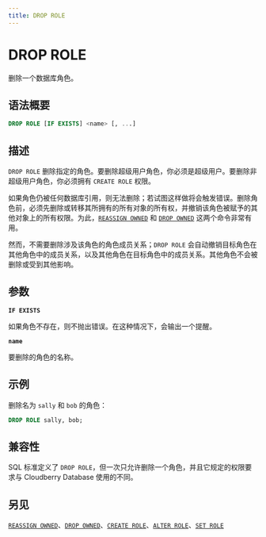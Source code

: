 ```yaml
---
title: DROP ROLE
---
```


# DROP ROLE

删除一个数据库角色。

## 语法概要

```sql
DROP ROLE [IF EXISTS] <name> [, ...]
```

## 描述

`DROP ROLE` 删除指定的角色。要删除超级用户角色，你必须是超级用户。要删除非超级用户角色，你必须拥有 `CREATE ROLE` 权限。

如果角色仍被任何数据库引用，则无法删除；若试图这样做将会触发错误。删除角色前，必须先删除或转移其所拥有的所有对象的所有权，并撤销该角色被赋予的其他对象上的所有权限。为此，[`REASSIGN OWNED`](https://github.com/apache/cloudberry-site/blob/cbdb-doc-validation/docs/sql-stmts/reassign-owned.md) 和 [`DROP OWNED`](https://github.com/apache/cloudberry-site/blob/cbdb-doc-validation/docs/sql-stmts/drop-owned.md) 这两个命令非常有用。

然而，不需要删除涉及该角色的角色成员关系；`DROP ROLE` 会自动撤销目标角色在其他角色中的成员关系，以及其他角色在目标角色中的成员关系。其他角色不会被删除或受到其他影响。

## 参数

**`IF EXISTS`**

如果角色不存在，则不抛出错误。在这种情况下，会输出一个提醒。

**`name`**

要删除的角色的名称。

## 示例

删除名为 `sally` 和 `bob` 的角色：

```sql
DROP ROLE sally, bob;
```

## 兼容性

SQL 标准定义了 `DROP ROLE`，但一次只允许删除一个角色，并且它规定的权限要求与 Cloudberry Database 使用的不同。

## 另见

[`REASSIGN OWNED`](https://github.com/apache/cloudberry-site/blob/cbdb-doc-validation/docs/sql-stmts/reassign-owned.md)、[`DROP OWNED`](https://github.com/apache/cloudberry-site/blob/cbdb-doc-validation/docs/sql-stmts/drop-owned.md)、[`CREATE ROLE`](https://github.com/apache/cloudberry-site/blob/cbdb-doc-validation/docs/sql-stmts/create-role.md)、[`ALTER ROLE`](https://github.com/apache/cloudberry-site/blob/cbdb-doc-validation/docs/sql-stmts/alter-role.md)、[`SET ROLE`](/i18n/zh/docusaurus-plugin-content-docs/current/sql-stmts/set-role.md)
